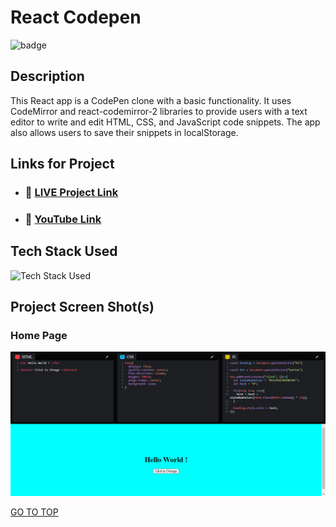 # React Codepen

![badge](https://img.shields.io/badge/REACT%20-App-green)

## Description

This React app is a CodePen clone with a basic functionality. It uses CodeMirror and react-codemirror-2 libraries to provide users with a text editor to write and edit HTML, CSS, and JavaScript code snippets. The app also allows users to save their snippets in localStorage.

## Links for Project

- ### 📌 [LIVE Project Link]()

- ### 📌 [YouTube Link]()

## Tech Stack Used

![Tech Stack Used](https://skillicons.dev/icons?i=react,javascript,git)

## Project Screen Shot(s)

### Home Page

![Home Page](./src/screencaptures/React-Codepen.png)

[GO TO TOP](#react-codepen)
